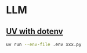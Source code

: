 # LLM

## [UV with dotenv](https://docs.astral.sh/uv/concepts/configuration-files/#env)

```bash
uv run --env-file .env xxx.py
```
